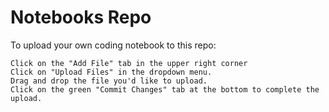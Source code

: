 # Notebooks Repo

To upload your own coding notebook to this repo:

    Click on the "Add File" tab in the upper right corner
    Click on "Upload Files" in the dropdown menu.
    Drag and drop the file you'd like to upload.
    Click on the green "Commit Changes" tab at the bottom to complete the upload.
